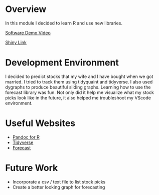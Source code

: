 # Overview

In this module I decided to learn R and use new libraries.

[Software Demo Video](http://youtube.link.goes.here)

[Shiny Link](https://shiny.byui.edu/content/2fc96afb-88bb-406c-ae82-2e927076690f/Stonks.html)

# Development Environment

I decided to predict stocks that my wife and I have bought when we got married. I tried to track them using tidyquaint and tidyverse. I also used dygraphs to produce beautiful sliding graphs. Learning how to use the forecast library was fun. Not only did it help me visualize what my stock picks look like in the future, it also helped me troubleshoot my VScode environment.

# Useful Websites

- [Pandoc for R](https://cran.r-project.org/web/packages/pandoc/index.html)
- [Tidyverse](https://www.tidyverse.org/packages/)
- [Forecast](https://cran.r-project.org/web/packages/forecast/index.html)

# Future Work

- Incorporate a csv / text file to list stock picks
- Create a better looking graph for forecasting
